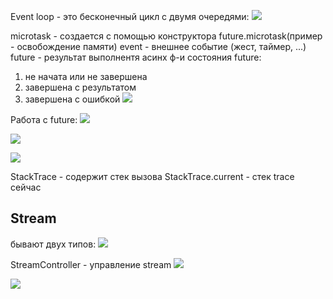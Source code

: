 Event loop - это бесконечный цикл с двумя очередями:
![](https://i.imgur.com/xDFFHw8.png)

microtask - создается с помощью конcтруктора future.microtask(пример - освобождение памяти)
event - внешнее событие (жест, таймер, ...)
future - результат выполнентя асинх ф-и
состояния future:
1) не начата или не завершена
2) завершена с результатом
3) завершена с ошибкой
![](https://i.imgur.com/hBjytF3.png)


Работа с future:
![](https://i.imgur.com/Qmw0nXX.png)

![](https://i.imgur.com/arXyV6I.png)

![](https://i.imgur.com/7NGWsHL.png)

StackTrace - содержит стек вызова
StackTrace.current - стек trace сейчас

## Stream
бывают двух типов:
![](https://i.imgur.com/FZTAU9f.png)


StreamController - управление stream
![](https://i.imgur.com/rwBHRfR.png)

![](https://i.imgur.com/v1JCBCC.png)

